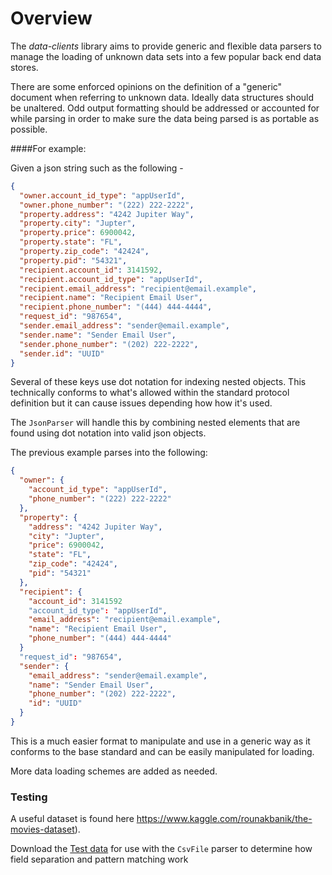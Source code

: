 # Overview
The _*data-clients*_ library aims to provide generic and flexible data parsers to manage the loading of unknown
data sets into a few popular back end data stores.

There are some enforced opinions on the definition of a "generic" document when referring to unknown
data. Ideally data structures should be unaltered. Odd output formatting should be addressed or accounted
for while parsing in order to make sure the data being parsed is as portable as possible. 

####For example:

Given a json string such as the following -

```json
{
  "owner.account_id_type": "appUserId",
  "owner.phone_number": "(222) 222-2222",
  "property.address": "4242 Jupiter Way",
  "property.city": "Jupter",
  "property.price": 6900042,
  "property.state": "FL",
  "property.zip_code": "42424",
  "property.pid": "54321",
  "recipient.account_id": 3141592,
  "recipient.account_id_type": "appUserId",
  "recipient.email_address": "recipient@email.example",
  "recipient.name": "Recipient Email User",
  "recipient.phone_number": "(444) 444-4444",
  "request_id": "987654",
  "sender.email_address": "sender@email.example",
  "sender.name": "Sender Email User",
  "sender.phone_number": "(202) 222-2222",
  "sender.id": "UUID"
}
```

Several of these keys use dot notation for indexing nested objects. This technically conforms to what's allowed within
the standard protocol definition but it can cause issues depending how how it's used.

The `JsonParser` will handle this by combining nested elements that are found using dot notation into valid json objects.

The previous example parses into the following:

```json
{
  "owner": { 
    "account_id_type": "appUserId",
    "phone_number": "(222) 222-2222"
  },
  "property": {
    "address": "4242 Jupiter Way",
    "city": "Jupter",
    "price": 6900042,
    "state": "FL",
    "zip_code": "42424",
    "pid": "54321"
  },
  "recipient": {
    "account_id": 3141592
    "account_id_type": "appUserId",
    "email_address": "recipient@email.example",
    "name": "Recipient Email User",
    "phone_number": "(444) 444-4444"
  }
  "request_id": "987654",
  "sender": {
    "email_address": "sender@email.example",
    "name": "Sender Email User",
    "phone_number": "(202) 222-2222",
    "id": "UUID"
  }
}
```

This is a much easier format to manipulate and use in a generic way as it conforms to the base standard and can be easily manipulated for loading. 

More data loading schemes are added as needed. 

### Testing

A useful dataset is found here https://www.kaggle.com/rounakbanik/the-movies-dataset).

Download the [Test data](https://s3-us-west-2.amazonaws.com/com.guild.us-west-2.public-data/project-data/the-movies-dataset.zip)
for use with the `CsvFile` parser to determine how field separation and pattern matching work

